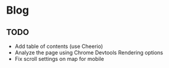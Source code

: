 # Blog

## TODO
- Add table of contents (use Cheerio)
- Analyze the page using Chrome Devtools Rendering options
- Fix scroll settings on map for mobile

